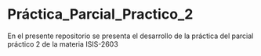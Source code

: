 # Práctica_Parcial_Practico_2
En el presente repositorio se presenta el desarrollo de la práctica del parcial práctico 2 de la materia ISIS-2603
